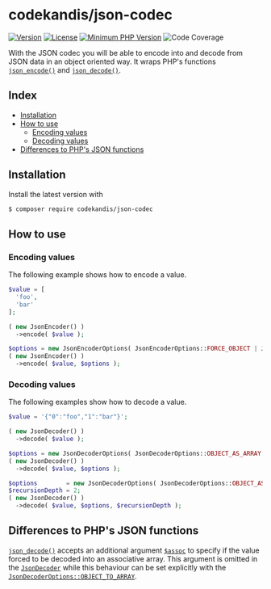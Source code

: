 # codekandis/json-codec

[![Version][xtlink-version-badge]][srclink-changelog]
[![License][xtlink-license-badge]][srclink-license]
[![Minimum PHP Version][xtlink-php-version-badge]][xtlink-php-net]
![Code Coverage][xtlink-code-coverage-badge]

With the JSON codec you will be able to encode into and decode from JSON data in an object oriented way. It wraps PHP's functions [`json_encode()`][xtlink-php-net-json-encode] and [`json_decode()`][xtlink-php-net-json-decode].

## Index

* [Installation](#installation)
* [How to use](#how-to-use)
  * [Encoding values](#encoding-values)
  * [Decoding values](#decoding-values)
* [Differences to PHP's JSON functions](#differences-to-phps-json-functions)

## Installation

Install the latest version with

```bash
$ composer require codekandis/json-codec
```

## How to use

### Encoding values

The following example shows how to encode a value.

```php
$value = [
  'foo',
  'bar'
];

( new JsonEncoder() )
  ->encode( $value );

$options = new JsonEncoderOptions( JsonEncoderOptions::FORCE_OBJECT | JsonEncoderOptions::PRETTY_PRINT );
( new JsonEncoder() )
  ->encode( $value, $options );
```

### Decoding values

The following examples show how to decode a value.

```php
$value = '{"0":"foo","1":"bar"}';

( new JsonDecoder() )
  ->decode( $value );

$options = new JsonDecoderOptions( JsonDecoderOptions::OBJECT_AS_ARRAY );
( new JsonDecoder() )
  ->decode( $value, $options );

$options        = new JsonDecoderOptions( JsonDecoderOptions::OBJECT_AS_ARRAY );
$recursionDepth = 2;
( new JsonDecoder() )
  ->decode( $value, $options, $recursionDepth );
```

## Differences to PHP's JSON functions

[`json_decode()`][xtlink-php-net-json-encode] accepts an additional argument [`$assoc`][xtlink-php-net-json-decode-arguments] to specify if the value forced to be decoded into an associative array. This argument is omitted in the [`JsonDecoder`][srclink-json-decoder] while this behaviour can be set explicitly with the [`JsonDecoderOptions::OBJECT_TO_ARRAY`][srclink-json-decoder-options].



[xtlink-version-badge]: https://img.shields.io/badge/version-development-blue.svg
[xtlink-license-badge]: https://img.shields.io/badge/license-MIT-yellow.svg
[xtlink-php-version-badge]: https://img.shields.io/badge/php-%3E%3D%208.3-8892BF.svg
[xtlink-code-coverage-badge]: https://img.shields.io/badge/coverage-100%25-green.svg
[xtlink-php-net]: https://php.net
[xtlink-php-net-json-encode]: https://www.php.net/manual/en/function.json-encode.php
[xtlink-php-net-json-decode]: https://www.php.net/manual/en/function.json-decode.php
[xtlink-php-net-json-decode-arguments]: https://www.php.net/manual/en/function.json-decode.php#refsect1-function.json-decode-parameters

[srclink-changelog]: ./CHANGELOG.md
[srclink-license]: ./LICENSE
[srclink-json-decoder]: ./src/JsonDecoder.php
[srclink-json-decoder-options]: ./src/JsonDecoderOptions.php
